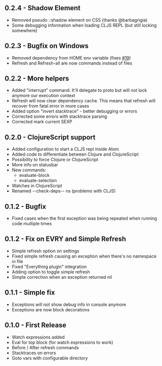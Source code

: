 ## 0.2.4 - Shadow Element
* Removed pseudo ::shadow element on CSS (thanks @barbagrigia)
* Some debugging information when loading CLJS REPL (but still locking somewhere)

## 0.2.3 - Bugfix on Windows
* Removed dependency from HOME env variable (fixes
[#19](https://github.com/mauricioszabo/clojure-plus/issues/19))
* Refresh and Refresh-all are now commands instead of files

## 0.2.2 - More helpers
* Added "interrupt" command. It'll delegate to proto but will not lock anymore our execution context
* Refresh will now clear dependency cache. This means that refresh will recover from fatal error in more cases
* Added option "invert stacktrace" - better debugging or errors
* Corrected some errors with stacktrace parsing
* Corrected mark current SEXP

## 0.2.0 - ClojureScript support
* Added configuration to start a CLJS repl inside Atom
* Added code to differentiate between Clojure and ClojureScript
* Possibility to force Clojure or ClojureScript
* More info on statusbar
* New commands:
  * evaluate-block
  * evaluate-selection
* Watches in ClojureScript
* Renamed --check-deps-- ns (problems with CLJS)

## 0.1.2 - Bugfix
* Fixed cases when the first exception was being repeated when running code multiple times

## 0.1.2 - Fix on EVRY and Simple Refresh
* Simple refresh option on settings
* Fixed simple refresh causing an exception when there's no namespace in file
* Fixed "Everything plugin" integration
* Adding option to toggle simple refresh
* Simple correction when an exception returned nil

## 0.1.1 - Simple fix
* Exceptions will not show debug info in console anymore
* Exceptions are now block decorations

## 0.1.0 - First Release
* Watch expressions added
* Eval for top block (for watch expressions to work)
* Before / After refresh commands
* Stacktraces on errors
* Goto vars with configurable directory
